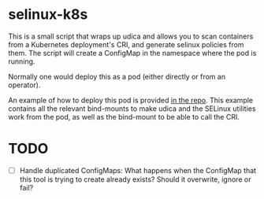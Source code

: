 selinux-k8s
===========

This is a small script that wraps up udica and allows you to scan containers
from a Kubernetes deployment's CRI, and generate selinux policies from them.
The script will create a ConfigMap in the namespace where the pod is running.

Normally one would deploy this as a pod (either directly or from an operator).

An example of how to deploy this pod is provided
[in the repo](manifests/selinux-k8s.yaml). This example contains all the
relevant bind-mounts to make udica and the SELinux utilities work from the pod,
as well as the bind-mount to be able to call the CRI.

TODO
====

- [ ] Handle duplicated ConfigMaps: What happens when the ConfigMap that this
  tool is trying to create already exists? Should it overwrite, ignore or fail?
